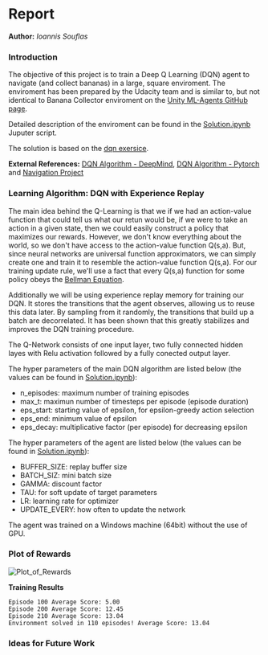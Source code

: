 # Report

**Author:** _Ioannis Souflas_

### Introduction

The objective of this project is to train a Deep Q Learning (DQN) agent to navigate (and collect bananas) in a large, square enviroment. The enviroment has been prepared by the Udacity team and is similar to, but not identical to Banana Collector enviroment on the [Unity ML-Agents GitHub page](https://github.com/Unity-Technologies/ml-agents/blob/master/docs/Learning-Environment-Examples.md#banana-collector).

Detailed description of the enviroment can be found in the [Solution.ipynb](https://github.com/ioasou/deep-reinforcement-learning/tree/master/p1_navigation/Navigation_Solution/Solution.ipynb) Juputer script. 

The solution is based on the [dqn exersice](https://github.com/ioasou/deep-reinforcement-learning/blob/master/dqn/solution/Deep_Q_Network_Solution.ipynb).

**External References:** [DQN Algorithm - DeepMind](https://storage.googleapis.com/deepmind-media/dqn/DQNNaturePaper.pdf), [DQN Algorithm - Pytorch](https://pytorch.org/tutorials/intermediate/reinforcement_q_learning.html) and [Navigation Project](https://medium.com/@amitpatel.gt/double-dqn-48562b5f31c1)


### Learning Algorithm: DQN with Experience Replay

The main idea behind the Q-Learning is that we if we had an action-value function that could tell us what our retun would be, if we were to take an action in a given state, then we could easily construct a policy that maximizes our rewards. However, we don't know everything about the world, so we don't have access to the action-value function Q(s,a). But, since neural networks are universal function approximators, we can simply create one and train it to resemble the action-value function Q(s,a). For our training update rule, we'll use a fact that every Q(s,a) function for some policy obeys the [Bellman Equation](https://en.wikipedia.org/wiki/Bellman_equation).

Additionally we will be using experience replay memory for training our DQN. It stores the transitions that the agent observes, allowing us to reuse this data later. By sampling from it randomly, the transitions that build up a batch are decorrelated. It has been shown that this greatly stabilizes and improves the DQN training procedure.

The Q-Network consists of one input layer, two fully connected hidden layes with Relu activation followed by a fully conected output layer.

The hyper parameters of the main DQN algorithm are listed below (the values can be found in [Solution.ipynb](https://github.com/ioasou/deep-reinforcement-learning/tree/master/p1_navigation/Navigation_Solution/Solution.ipynb)):

- n_episodes: maximum number of training episodes
- max_t: maximun number of timesteps per episode (episode duration)
- eps_start: starting value of epsilon, for epsilon-greedy action selection
- eps_end: minimum value of epsilon 
- eps_decay: multiplicative factor (per episode) for decreasing epsilon

The hyper parameters of the agent are listed below (the values can be found in [Solution.ipynb](https://github.com/ioasou/deep-reinforcement-learning/tree/master/p1_navigation/Navigation_Solution/Solution.ipynb)):

- BUFFER_SIZE: replay buffer size
- BATCH_SIZ: mini batch size
- GAMMA: discount factor
- TAU: for soft update of target parameters
- LR: learning rate for optimizer
- UPDATE_EVERY: how often to update the network

The agent was trained on a Windows machine (64bit) without the use of GPU.


### Plot of Rewards

![Plot_of_Rewards](https://github.com/ioasou/deep-reinforcement-learning/tree/master/p1_navigation/Navigation_Solution/plot_of_rewards.png?raw=true)

**Training Results**
```
Episode 100	Average Score: 5.00
Episode 200	Average Score: 12.45
Episode 210	Average Score: 13.04
Environment solved in 110 episodes!	Average Score: 13.04
```

### Ideas for Future Work

